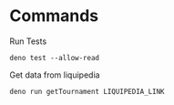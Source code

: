 # Commands
Run Tests
```
deno test --allow-read
```
Get data from liquipedia
```
deno run getTournament LIQUIPEDIA_LINK
```